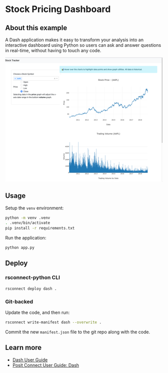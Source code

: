 # Stock Pricing Dashboard

## About this example

A Dash application makes it easy to transform your analysis into an interactive dashboard using Python so users can ask and answer questions in real-time, without having to touch any code.

![example app image](dash-stock-pricing.png)

## Usage

Setup the `venv` environment:

```bash
python -m venv .venv
. .venv/bin/activate
pip install -r requirements.txt
```

Run the application:

```bash
python app.py
```

## Deploy

### rsconnect-python CLI

```bash
rsconnect deploy dash .
```

### Git-backed

Update the code, and then run:

```bash
rsconnect write-manifest dash --overwrite .
```

Commit the new `manifest.json` file to the git repo along with the code.

## Learn more

* [Dash User Guide](https://dash.plotly.com/)
* [Posit Connect User Guide: Dash](https://docs.posit.co/connect/user/dash/)
